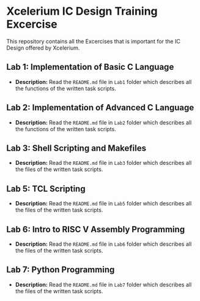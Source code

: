 # Xcelerium IC Design Training Excercise

This repository contains all the Excercises that is important for the IC Design offered by Xcelerium.

## Lab 1: Implementation of Basic C Language

- **Description:** Read the `README.md` file in `Lab1` folder which describes all the functions of the written task scripts. 

## Lab 2: Implementation of Advanced C Language

- **Description:** Read the `README.md` file in `Lab2` folder which describes all the functions of the written task scripts. 


## Lab 3: Shell Scripting and Makefiles

- **Description:** Read the `README.md` file in `Lab3` folder which describes all the files of the written task scripts. 


## Lab 5: TCL Scripting

- **Description:** Read the `README.md` file in `Lab5` folder which describes all the files of the written task scripts. 

## Lab 6: Intro to RISC V Assembly Programming

- **Description:** Read the `README.md` file in `Lab6` folder which describes all the files of the written task scripts. 

## Lab 7: Python Programming

- **Description:** Read the `README.md` file in `Lab7` folder which describes all the files of the written task scripts. 


